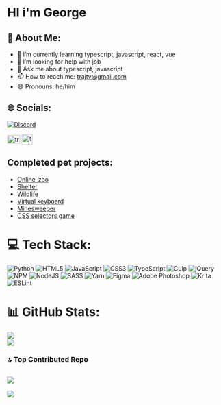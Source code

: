 # HI i'm George

## 💫 About Me:
- 🌱 I’m currently learning typescript, javascript, react, vue<br>
- 🤔 I’m looking for help with job<br>
- 💬 Ask me about typescript, javascript<br>
- 📫 How to reach me: trajtv@gmail.com<br>
- 😄 Pronouns: he/him


## 🌐 Socials:
[![Discord](https://img.shields.io/badge/Discord-%237289DA.svg?logo=discord&logoColor=white)](https://discord.gg/GeoGe#9709) 

<a href="https://www.leetcode.com/trajtv" target="blank"><img align="center" src="https://raw.githubusercontent.com/rahuldkjain/github-profile-readme-generator/master/src/images/icons/Social/leet-code.svg" alt="trajtv" height="20" width="30" /></a>
<a href="https://www.codewars.com/users/rsschool_e7bc0e54c99f2b27" target="blank"><img align="center" src="https://www.codewars.com/users/rsschool_e7bc0e54c99f2b27/badges/micro" alt="trajtv" height="25"/></a>

## Completed pet projects:

* [Online-zoo](https://ge1o1ge.github.io/Online-zoo/)
* [Shelter](https://rolling-scopes-school.github.io/ge1o1ge-JSFE2023Q1/shelter/)
* [Wildlife](https://ge1o1ge.github.io/Wildlife_verst/)
* [Virtual keyboard](https://ge1o1ge.github.io/virtual-keyboard/virtual-keyboard/)
* [Minesweeper](https://rolling-scopes-school.github.io/ge1o1ge-JSFE2023Q1/minesweeper/dist/)
* [CSS selectors game](https://rolling-scopes-school.github.io/ge1o1ge-JSFE2023Q1/rs-selectors-game/)

# 💻 Tech Stack:
![Python](https://img.shields.io/badge/python-3670A0?style=for-the-badge&logo=python&logoColor=ffdd54) ![HTML5](https://img.shields.io/badge/html5-%23E34F26.svg?style=for-the-badge&logo=html5&logoColor=white) ![JavaScript](https://img.shields.io/badge/javascript-%23323330.svg?style=for-the-badge&logo=javascript&logoColor=%23F7DF1E) ![CSS3](https://img.shields.io/badge/css3-%231572B6.svg?style=for-the-badge&logo=css3&logoColor=white) ![TypeScript](https://img.shields.io/badge/typescript-%23007ACC.svg?style=for-the-badge&logo=typescript&logoColor=white) ![Gulp](https://img.shields.io/badge/GULP-%23CF4647.svg?style=for-the-badge&logo=gulp&logoColor=white) ![jQuery](https://img.shields.io/badge/jquery-%230769AD.svg?style=for-the-badge&logo=jquery&logoColor=white) ![NPM](https://img.shields.io/badge/NPM-%23000000.svg?style=for-the-badge&logo=npm&logoColor=white) ![NodeJS](https://img.shields.io/badge/node.js-6DA55F?style=for-the-badge&logo=node.js&logoColor=white) ![SASS](https://img.shields.io/badge/SASS-hotpink.svg?style=for-the-badge&logo=SASS&logoColor=white) ![Yarn](https://img.shields.io/badge/yarn-%232C8EBB.svg?style=for-the-badge&logo=yarn&logoColor=white) 	![Figma](https://img.shields.io/badge/figma-%23F24E1E.svg?style=for-the-badge&logo=figma&logoColor=white) ![Adobe Photoshop](https://img.shields.io/badge/adobephotoshop-%2331A8FF.svg?style=for-the-badge&logo=adobephotoshop&logoColor=white) ![Krita](https://img.shields.io/badge/Krita-203759?style=for-the-badge&logo=krita&logoColor=EEF37B) ![ESLint](https://img.shields.io/badge/ESLint-4B3263?style=for-the-badge&logo=eslint&logoColor=white)
# 📊 GitHub Stats:
![](https://github-readme-stats.vercel.app/api?username=Ge1o1Ge&theme=tokyonight&hide_border=false&include_all_commits=true&count_private=true)<br/>
![](https://github-readme-streak-stats.herokuapp.com/?user=Ge1o1Ge&theme=tokyonight&hide_border=false)

### 🔝 Top Contributed Repo
![](https://github-contributor-stats.vercel.app/api?username=Ge1o1Ge&limit=5&theme=dark&combine_all_yearly_contributions=true)
---
[![](https://visitcount.itsvg.in/api?id=Ge1o1Ge&icon=0&color=0)](https://visitcount.itsvg.in)

<!-- Proudly created with GPRM ( https://gprm.itsvg.in ) -->

